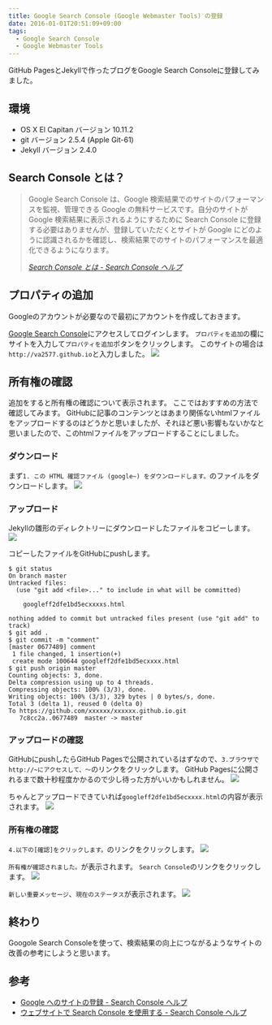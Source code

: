 ```yaml
---
title: Google Search Console (Google Webmaster Tools) の登録
date: 2016-01-01T20:51:09+09:00
tags:
  - Google Search Console
  - Google Webmaster Tools
---
```


GitHub PagesとJekyllで作ったブログをGoogle Search Consoleに登録してみました。

<!-- more -->

## 環境

* OS X El Capitan バージョン 10.11.2
* git バージョン 2.5.4 (Apple Git-61)
* Jekyll バージョン 2.4.0

## Search Console とは？

> Google Search Console は、Google 検索結果でのサイトのパフォーマンスを監視、管理できる Google の無料サービスです。自分のサイトが Google 検索結果に表示されるようにするために Search Console に登録する必要はありませんが、登録していただくとサイトが Google にどのように認識されるかを確認し、検索結果でのサイトのパフォーマンスを最適化できるようになります。
>
> <cite>[Search Console とは - Search Console ヘルプ](https://support.google.com/webmasters/answer/4559176?hl=ja)</cite>

## プロパティの追加

Googleのアカウントが必要なので最初にアカウントを作成しておきます。

[Google Search Console](https://www.google.com/webmasters/tools/?hl=ja)にアクセスしてログインします。
`プロパティを追加`の欄にサイトを入力して`プロパティを追加`ボタンをクリックします。
このサイトの場合は`http://va2577.github.io`と入力しました。
![](/img/6-01.png)

## 所有権の確認

追加をすると所有権の確認について表示されます。
ここではおすすめの方法で確認してみます。
GitHubに記事のコンテンツとはあまり関係ないhtmlファイルをアップロードするのはどうかと思いましたが、それほど悪い影響もないかなと思いましたので、このhtmlファイルをアップロードすることにしました。

### ダウンロード

まず`1. この HTML 確認ファイル (google~) をダウンロードします。`のファイルをダウンロードします。
![](/img/6-02.png)

### アップロード

Jekyllの雛形のディレクトリーにダウンロードしたファイルをコピーします。
![](/img/6-03.png)

コピーしたファイルをGitHubにpushします。

```
$ git status
On branch master
Untracked files:
  (use "git add <file>..." to include in what will be committed)

	googleff2dfe1bd5ecxxxxs.html

nothing added to commit but untracked files present (use "git add" to track)
$ git add .
$ git commit -m "comment"
[master 0677489] comment
 1 file changed, 1 insertion(+)
 create mode 100644 googleff2dfe1bd5ecxxxx.html
$ git push origin master
Counting objects: 3, done.
Delta compression using up to 4 threads.
Compressing objects: 100% (3/3), done.
Writing objects: 100% (3/3), 329 bytes | 0 bytes/s, done.
Total 3 (delta 1), reused 0 (delta 0)
To https://github.com/xxxxxx/xxxxxx.github.io.git
   7c8cc2a..0677489  master -> master
```

### アップロードの確認

GitHubにpushしたらGitHub Pagesで公開されているはずなので、`3.ブラウザでhttp://~にアクセスして、〜`のリンクをクリックします。
GitHub Pagesに公開されるまで数十秒程度かかるので少し待った方がいいかもしれません。
![](/img/6-02.png)

ちゃんとアップロードできていれば`googleff2dfe1bd5ecxxxx.html`の内容が表示されます。
![](/img/6-04.png)

### 所有権の確認

`4.以下の[確認]をクリックします。`のリンクをクリックします。
![](/img/6-02.png)

`所有権が確認されました。`が表示されます。
`Search Console`のリンクをクリックします。
![](/img/6-05.png)

`新しい重要メッセージ`、`現在のステータス`が表示されます。
![](/img/6-06.png)

## 終わり

Googole Search Consoleを使って、検索結果の向上につながるようなサイトの改善の参考にしようと思います。

## 参考

* [Google へのサイトの登録 - Search Console ヘルプ](https://support.google.com/webmasters/answer/34397?hl=ja&ref_topic=3309469)
* [ウェブサイトで Search Console を使用する - Search Console ヘルプ](https://support.google.com/webmasters/answer/6258314?hl=ja&ref_topic=3309469)
